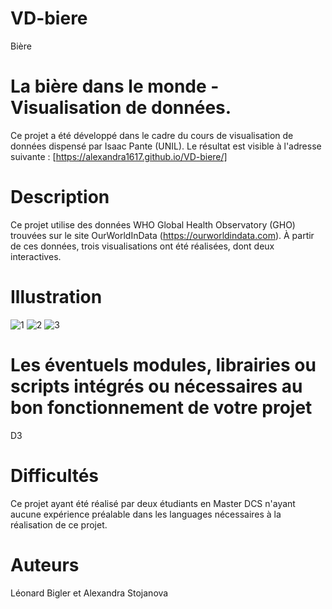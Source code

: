 # VD-biere
Bière

# La bière dans le monde - Visualisation de données. 
 
Ce projet a été développé dans le cadre du cours de visualisation de données dispensé par Isaac Pante (UNIL).
Le résultat est visible à l'adresse suivante : [https://alexandra1617.github.io/VD-biere/]

# Description
Ce projet utilise des données WHO Global Health Observatory (GHO) trouvées sur le site OurWorldInData (https://ourworldindata.com). À partir de ces données, trois visualisations ont été réalisées, dont deux interactives.

# Illustration
![1](https://user-images.githubusercontent.com/104446910/183876268-716293da-4775-460c-9bae-6a381d05ae6b.png)
![2](https://user-images.githubusercontent.com/104446910/183876278-486027f7-cb4e-46ad-b14a-a1c7d871f316.png)
![3](https://user-images.githubusercontent.com/104446910/183876288-fd235c0f-0469-4b74-b56a-22c6e80207be.png)

# Les éventuels modules, librairies ou scripts intégrés ou nécessaires au bon fonctionnement de votre projet
D3

# Difficultés
Ce projet ayant été réalisé par deux étudiants en Master DCS n'ayant aucune expérience préalable dans les languages nécessaires à la réalisation de ce projet.

# Auteurs
Léonard Bigler et Alexandra Stojanova
